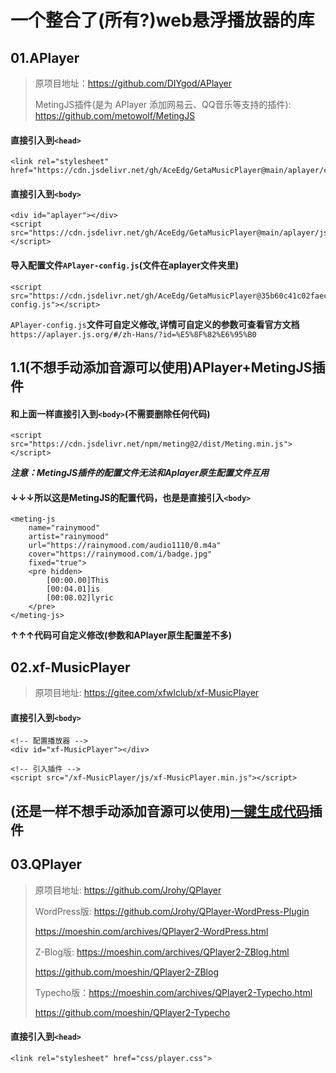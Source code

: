 # 一个整合了(所有?)web悬浮播放器的库

## 01.APlayer
> 原项目地址：https://github.com/DIYgod/APlayer
>
> MetingJS插件(是为 APlayer 添加网易云、QQ音乐等支持的插件): https://github.com/metowolf/MetingJS
#### 直接引入到`<head>`
```
<link rel="stylesheet" href="https://cdn.jsdelivr.net/gh/AceEdg/GetaMusicPlayer@main/aplayer/css/APlayer.min.css">
```
#### 直接引入到`<body>`
```
<div id="aplayer"></div>
<script src="https://cdn.jsdelivr.net/gh/AceEdg/GetaMusicPlayer@main/aplayer/js/APlayer.min.js"></script>
```
#### 导入配置文件`APlayer-config.js`(文件在aplayer文件夹里)
```
<script src="https://cdn.jsdelivr.net/gh/AceEdg/GetaMusicPlayer@35b60c41c02faecb68389bc78e63464168b819a0/aplayer/APlayer-config.js"></script>
```
 `APlayer-config.js`**文件可自定义修改,详情可自定义的参数可查看官方文档**`https://aplayer.js.org/#/zh-Hans/?id=%E5%8F%82%E6%95%B0`
 
## 1.1(不想手动添加音源可以使用)APlayer+MetingJS插件
#### 和上面一样直接引入到`<body>`(不需要删除任何代码)
```
<script src="https://cdn.jsdelivr.net/npm/meting@2/dist/Meting.min.js"></script>
```
***注意：MetingJS插件的配置文件无法和Aplayer原生配置文件互用***
#### ↓↓↓所以这是MetingJS的配置代码，也是是直接引入`<body>`
```
<meting-js
	name="rainymood"
	artist="rainymood"
	url="https://rainymood.com/audio1110/0.m4a"
	cover="https://rainymood.com/i/badge.jpg"
	fixed="true">
	<pre hidden>
		[00:00.00]This
		[00:04.01]is
		[00:08.02]lyric
	</pre>
</meting-js>
```
**↑↑↑代码可自定义修改(参数和APlayer原生配置差不多)**

## 02.xf-MusicPlayer
> 原项目地址: https://gitee.com/xfwlclub/xf-MusicPlayer
#### 直接引入到`<body>`
```
<!-- 配置播放器 -->
<div id="xf-MusicPlayer"></div>

<!-- 引入插件 -->
<script src="/xf-MusicPlayer/js/xf-MusicPlayer.min.js"></script>
```
## (还是一样不想手动添加音源可以使用)[一键生成代码](https://gitee.com/link?target=https%3A%2F%2Fmusicplayer.xfyun.club%2F)插件

## 03.QPlayer
> 原项目地址: https://github.com/Jrohy/QPlayer
> 
> WordPress版: https://github.com/Jrohy/QPlayer-WordPress-Plugin
>
> https://moeshin.com/archives/QPlayer2-WordPress.html
>
> Z-Blog版: https://moeshin.com/archives/QPlayer2-ZBlog.html
>
>   https://github.com/moeshin/QPlayer2-ZBlog
>
> Typecho版：https://moeshin.com/archives/QPlayer2-Typecho.html
>
>   https://github.com/moeshin/QPlayer2-Typecho
#### 直接引入到`<head>`
```
<link rel="stylesheet" href="css/player.css">
```
